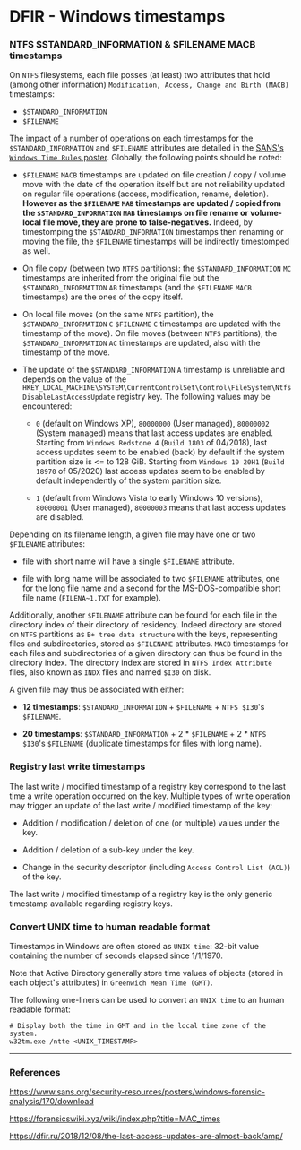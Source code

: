 # DFIR - Windows timestamps

### NTFS $STANDARD_INFORMATION & $FILENAME MACB timestamps

On `NTFS` filesystems, each file posses (at least) two attributes that hold
(among other information) `Modification, Access, Change and Birth (MACB)`
timestamps:
  - `$STANDARD_INFORMATION`
  - `$FILENAME`

The impact of a number of operations on each timestamps for the
`$STANDARD_INFORMATION` and `$FILENAME` attributes are detailed in the
[SANS's `Windows Time Rules` poster](https://www.sans.org/security-resources/posters/windows-forensic-analysis/170/download).
Globally, the following points should be noted:

  - `$FILENAME` `MACB` timestamps are updated on file creation / copy / volume
    move with the date of the operation itself but are not reliability updated
    on regular file operations (access, modification, rename, deletion).
    **However as the `$FILENAME` `MAB` timestamps are updated / copied from the
    `$STANDARD_INFORMATION` `MAB` timestamps on file rename or volume-local
    file move, they are prone to false-negatives.** Indeed, by timestomping the
    `$STANDARD_INFORMATION` timestamps then renaming or moving the file, the
    `$FILENAME` timestamps will be indirectly timestomped as well.

  - On file copy (between two `NTFS` partitions): the `$STANDARD_INFORMATION`
    `MC` timestamps are inherited from the original file but the
    `$STANDARD_INFORMATION` `AB` timestamps (and the `$FILENAME` `MACB`
    timestamps) are the ones of the copy itself.

  - On local file moves (on the same `NTFS` partition), the
    `$STANDARD_INFORMATION` `C` `$FILENAME` `C` timestamps are updated with the
    timestamp of the move). On file moves (between `NTFS` partitions), the
    `$STANDARD_INFORMATION` `AC` timestamps are updated, also with the
    timestamp of the move.

  - The update of the `$STANDARD_INFORMATION` `A` timestamp is unreliable and
    depends on the value of the
    `HKEY_LOCAL_MACHINE\SYSTEM\CurrentControlSet\Control\FileSystem\NtfsDisableLastAccessUpdate`
    registry key. The following values may be encountered:

      - `0` (default on Windows XP), `80000000` (User managed), `80000002`
        (System managed) means that last access updates are enabled. Starting
        from `Windows Redstone 4` (`Build 1803` of 04/2018), last access
        updates seem to be enabled (back) by default if the system partition
        size is <= to 128 GiB. Starting from `Windows 10 20H1` (`Build 18970`
        of 05/2020) last access updates seem to be enabled by default
        independently of the system partition size.

      - `1` (default from Windows Vista to early Windows 10 versions),
        `80000001` (User managed), `80000003` means that last access updates
        are disabled.

Depending on its filename length, a given file may have one or two `$FILENAME`
attributes:

  - file with short name will have a single `$FILENAME` attribute.

  - file with long name will be associated to two `$FILENAME` attributes,
    one for the long file name and a second for the MS-DOS-compatible short
    file name (`FILENA~1.TXT` for example).

Additionally, another `$FILENAME` attribute can be found for each file in the
directory index of their directory of residency. Indeed directory are stored
on `NTFS` partitions as `B+ tree data structure` with the keys, representing
files and subdirectories, stored as `$FILENAME` attributes. `MACB` timestamps
for each files and subdirectories of a given directory can thus be found in the
directory index. The directory index are stored in `NTFS Index Attribute`
files, also known as `INDX` files and named `$I30` on disk.

A given file may thus be associated with either:

  - **12 timestamps**: `$STANDARD_INFORMATION` + `$FILENAME` + `NTFS $I30`'s
    `$FILENAME`.

  - **20 timestamps**: `$STANDARD_INFORMATION` + 2 * `$FILENAME` +
    2 * `NTFS $I30`'s `$FILENAME` (duplicate timestamps for files with long
    name).

### Registry last write timestamps

The last write / modified timestamp of a registry key correspond to the last
time a write operation occurred on the key. Multiple types of write operation
may trigger an update of the last write / modified timestamp of the key:

  - Addition / modification / deletion of one (or multiple) values under the
    key.

  - Addition / deletion of a sub-key under the key.

  - Change in the security descriptor (including `Access Control List (ACL)`)
    of the key.

The last write / modified timestamp of a registry key is the only generic
timestamp available regarding registry keys.

### Convert UNIX time to human readable format

Timestamps in Windows are often stored as `UNIX time`: 32-bit value containing
the number of seconds elapsed since 1/1/1970.

Note that Active Directory generally store time values of objects (stored in
each object's attributes) in `Greenwich Mean Time (GMT)`.

The following one-liners can be used to convert an `UNIX time` to an human
readable format:

```
# Display both the time in GMT and in the local time zone of the system.
w32tm.exe /ntte <UNIX_TIMESTAMP>
```

--------------------------------------------------------------------------------

### References

https://www.sans.org/security-resources/posters/windows-forensic-analysis/170/download

https://forensicswiki.xyz/wiki/index.php?title=MAC_times

https://dfir.ru/2018/12/08/the-last-access-updates-are-almost-back/amp/
